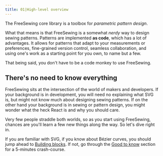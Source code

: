 ```yaml
---
title: 01|High-level overview
---
```


The FreeSewing core library is a toolbox for *parametric pattern design*.

What that means is that FreeSewing is a somewhat *nerdy* way to design sewing patterns. Patterns are implemented **as code**, which has a lot of advantages. It allows for patterns that adapt to your measurements or preferences, fine-grained version control, seamless collaboration, and using one's work as a starting point for you own, to name but a few.

That being said, you don't have to be a code monkey to use FreeSewing.


## There's no need to know everything

FreeSewing sits at the intersection of the world of makers and developers. If your background is in development, you will need no explaining what SVG is, but might not know much about designing sewing patterns. If on the other hand your background is in sewing or pattern design, you might wonder what the heck React is and why you should care.

Very few people straddle both worlds, so as you start using FreeSewing, chances are you'll learn a few new things along the way. So let's dive right in.

If you are familiar with SVG, if you know about Bézier curves, you should jump ahead to [Building blocks](/guides/overview/building-blocks). If not, go through the [Good to know](/guides/overview/about/) section for a 5-minutes crash-course.

<ReadMore />
